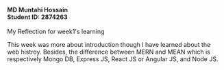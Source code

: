 **MD Muntahi Hossain**<br>
**Student ID: 2874263**<br>
<br>
My Reflection for week1's learning

This week was more about introduction though I have learned about the web histroy. Besides, the difference between MERN and MEAN which is respectively Mongo DB, Express JS, React JS or Angular JS, and Node JS.
